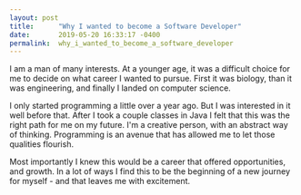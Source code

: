 ```yaml
---
layout: post
title:      "Why I wanted to become a Software Developer"
date:       2019-05-20 16:33:17 -0400
permalink:  why_i_wanted_to_become_a_software_developer
---
```



I am a man of many interests. At a younger age, it was a difficult choice for me to decide on what 
career I wanted to pursue. First it was biology, than it was engineering, and finally I landed on
computer science.

I only started programming a little over a year ago. But I was interested in it well before that. After I took a couple 
classes in Java I felt that this was the right path for me on my future. I'm a creative person, with an abstract
way of thinking. Programming is an avenue that has allowed me to let those qualities flourish.

Most importantly I knew this would be a career that offered opportunities, and growth. In a lot of ways
I find this to be the beginning of a new journey for myself - and that leaves me with excitement.


